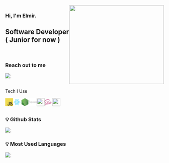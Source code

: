 <img src="https://media.giphy.com/media/1yk0v6WtCinP5Ptz6G/giphy.gif" align="right" width="300" height="250"  />
 
### Hi, I'm Elmir.

## Software Developer ( Junior for now )

<br/>

### Reach out to me

<!-- [<img height="32" width="32" src="https://unpkg.com/simple-icons@v4/icons/linkedin.svg" />][linkedin]
[<img height="32" width="32" src="https://unpkg.com/simple-icons@v4/icons/gmail.svg" />][gmail] -->

[<img  width="22" src="https://unpkg.com/simple-icons@v4/icons/linkedin.svg" align="left" />][linkedin]

<br/>
<br/>

Tech I Use

<img align="left" src="https://raw.githubusercontent.com/github/explore/80688e429a7d4ef2fca1e82350fe8e3517d3494d/topics/javascript/javascript.png" width="25" height="25">
<img align="left" src="https://raw.githubusercontent.com/github/explore/80688e429a7d4ef2fca1e82350fe8e3517d3494d/topics/react/react.png" width="25" height="25">
<img align="left" src="https://raw.githubusercontent.com/github/explore/80688e429a7d4ef2fca1e82350fe8e3517d3494d/topics/nodejs/nodejs.png" width="25" height="25">
<img align="left" src="https://raw.githubusercontent.com/github/explore/80688e429a7d4ef2fca1e82350fe8e3517d3494d/topics/express/express.png" width="25" height="25">
<img align="left" src="https://cdn.icon-icons.com/icons2/2415/PNG/512/mongodb_plain_wordmark_logo_icon_146423.png" width="25" height="25">
<img align="left" src="https://raw.githubusercontent.com/github/explore/80688e429a7d4ef2fca1e82350fe8e3517d3494d/topics/sass/sass.png" width="25" height="25">
<img align="left" src="https://thumbs.dreamstime.com/b/java-logo-vector-design-commercial-brand-trademark-118452997.jpg " width="25" height="25">

<br/>
<br/>

<!-- Github Stats -->

### :bulb: Github Stats

<img src="https://github-readme-stats.vercel.app/api?username=elmirIsmayilov&theme=dark&show_icons=true" />

<!-- Most Used Languages -->

### :bulb: Most Used Languages

<img src="https://github-readme-stats.vercel.app/api/top-langs/?username=elmirIsmayilov&layout=compact&theme=dark&show_icons=true" />

[linkedin]: https://www.linkedin.com/in/elmirismayilov/

<!-- [linkedin] : https://www.linkedin.com/in/elmirismayilov/
[gmail]: elmirismayilov158@gmail.com -->
